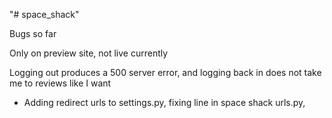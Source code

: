 "# space_shack" 

Bugs so far

Only on preview site, not live currently

Logging out produces a 500 server error, and logging back in does not take me to reviews like I want 
- Adding redirect urls to settings.py, fixing line in space shack urls.py, 